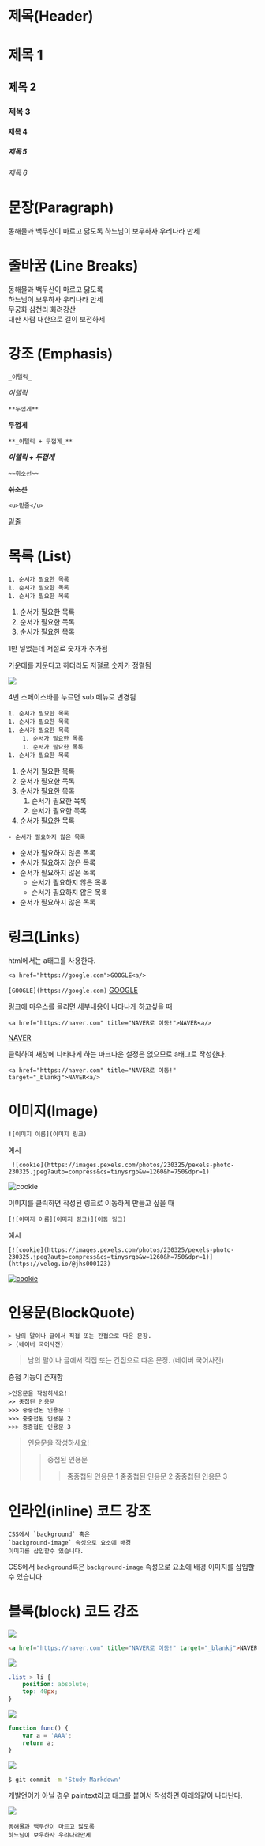 # 제목(Header)


# 제목 1
## 제목 2
### 제목 3
#### 제목 4
##### 제목 5
###### 제목 6

# 문장(Paragraph)

동해물과 백두산이 마르고 닳도록
하느님이 보우하사 우리나라 만세

# 줄바꿈 (Line Breaks)

동해물과 백두산이 마르고 닳도록  
하느님이 보우하사 우리나라 만세  
무궁화 삼천리 화려강산  
대한 사람 대한으로 길이 보전하세


# 강조 (Emphasis)

`_이텔릭_`

_이텔릭_


`**두껍게**`

**두껍게**

`**_이텔릭 + 두껍게_**`

**_이텔릭 + 두껍게_**

`~~취소선~~`

~~취소선~~

`<u>밑줄</u>`

<u>밑줄</u>


# 목록 (List)

```
1. 순서가 필요한 목록
1. 순서가 필요한 목록
1. 순서가 필요한 목록
```

1. 순서가 필요한 목록
1. 순서가 필요한 목록
1. 순서가 필요한 목록

1만 넣었는데 저절로 숫자가 추가됨

가운데를 지운다고 하더라도 저절로 숫자가 정렬됨

![](https://velog.velcdn.com/images/jhs000123/post/efce6c21-9937-4a28-b182-8192dd03a42f/image.gif)


4번 스페이스바를 누르면 sub 메뉴로 변경됨

```
1. 순서가 필요한 목록
1. 순서가 필요한 목록
1. 순서가 필요한 목록
    1. 순서가 필요한 목록
    1. 순서가 필요한 목록
1. 순서가 필요한 목록
```

1. 순서가 필요한 목록
1. 순서가 필요한 목록
1. 순서가 필요한 목록
    1. 순서가 필요한 목록
    1. 순서가 필요한 목록
1. 순서가 필요한 목록


`- 순서가 필요하지 않은 목록`

- 순서가 필요하지 않은 목록
- 순서가 필요하지 않은 목록
- 순서가 필요하지 않은 목록
    - 순서가 필요하지 않은 목록
    - 순서가 필요하지 않은 목록
- 순서가 필요하지 않은 목록


# 링크(Links)

html에서는 a태그를 사용한다.
```
<a href="https://google.com">GOOGLE<a/>
```

`[GOOGLE](https://google.com)`
[GOOGLE](https://google.com)


링크에 마우스를 올리면 세부내용이 나타나게 하고싶을 때

```
<a href="https://naver.com" title="NAVER로 이동!">NAVER<a/>
```
[NAVER](https://naver.com "NAVER로 이동!")


클릭하여 새창에 나타나게 하는 마크다운 설정은 없으므로 a태그로 작성한다.
```
<a href="https://naver.com" title="NAVER로 이동!" target="_blankj">NAVER<a/>
```

# 이미지(Image)
  ```
  ![이미지 이름](이미지 링크)
  ```

  예시
  ```
   ![cookie](https://images.pexels.com/photos/230325/pexels-photo-230325.jpeg?auto=compress&cs=tinysrgb&w=1260&h=750&dpr=1)
  ```

  ![cookie](https://images.pexels.com/photos/230325/pexels-photo-230325.jpeg?auto=compress&cs=tinysrgb&w=1260&h=750&dpr=1)


  이미지를 클릭하면 작성된 링크로 이동하게 만들고 싶을 때

  ```
  [![이미지 이름](이미지 링크)](이동 링크)
  ```

  예시
  ```
[![cookie](https://images.pexels.com/photos/230325/pexels-photo-230325.jpeg?auto=compress&cs=tinysrgb&w=1260&h=750&dpr=1)](https://velog.io/@jhs000123)
  ```

  [![cookie](https://images.pexels.com/photos/230325/pexels-photo-230325.jpeg?auto=compress&cs=tinysrgb&w=1260&h=750&dpr=1)](https://velog.io/@jhs000123)


# 인용문(BlockQuote)

```
> 남의 말이나 글에서 직접 또는 간접으로 따온 문장.
> (네이버 국어사전)
```

> 남의 말이나 글에서 직접 또는 간접으로 따온 문장.
> (네이버 국어사전)

중첩 기능이 존재함

```
>인용문을 작성하세요!
>> 중첩된 인용문
>>> 중중첩된 인용문 1
>>> 중중첩된 인용문 2
>>> 중중첩된 인용문 3
```

>인용문을 작성하세요!
>> 중첩된 인용문
>>> 중중첩된 인용문 1
>>> 중중첩된 인용문 2
>>> 중중첩된 인용문 3


# 인라인(inline) 코드 강조
```
CSS에서 `background` 혹은
`background-image` 속성으로 요소에 배경
이미지를 삽입할수 있습니다.
```

CSS에서 `background`혹은
`background-image` 속성으로 요소에 배경
이미지를 삽입할수 있습니다.


# 블록(block) 코드 강조

![](https://velog.velcdn.com/images/jhs000123/post/7e0fc5a6-487d-4435-8a35-2cf304ec1340/image.png)


```html
<a href="https://naver.com" title="NAVER로 이동!" target="_blankj">NAVER<a/>
```


![](https://velog.velcdn.com/images/jhs000123/post/e62bf5e5-4eec-4d5e-a749-554a77b92851/image.png)


```css
.list > li {
	position: absolute;
    top: 40px;
}
```



![](https://velog.velcdn.com/images/jhs000123/post/20f99f67-c0fc-4cdd-a06b-8f55fe7a7f19/image.png)

```javascript
function func() {
	var a = 'AAA';
  	return a;
}
```

![](https://velog.velcdn.com/images/jhs000123/post/27c423c6-2171-4f31-bc19-5b4ac175fc08/image.png)


```bash
$ git commit -m 'Study Markdown'
```


개발언어가 아닐 경우 paintext라고 태그를 붙여서 작성하면 아래와같이 나타난다.

![](https://velog.velcdn.com/images/jhs000123/post/6a79f449-8c07-4724-a1fa-cbd4a7a2048a/image.png)


```plaintext
동해물과 백두산이 마르고 닳도록
하느님이 보우하사 우리나라만세
```

